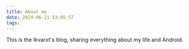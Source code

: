 ```yaml
---
title: About me
date: 2024-06-21 13:05:57
tags:
---
```


This is the Ikvarxt's blog, sharing everything about my life and Android.